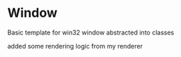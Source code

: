 # Window
Basic template for win32 window abstracted into classes

added some rendering logic from my renderer
